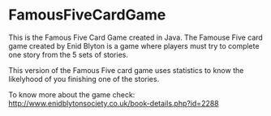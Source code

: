 # FamousFiveCardGame
This is the Famous Five Card Game created in Java. The Famouse Five card game created by Enid Blyton is a game where players must try to complete one story from the 5 sets of stories.

This version of the Famous Five card game uses statistics to know the likelyhood of you finishing one of the stories.

To know more about the game check: http://www.enidblytonsociety.co.uk/book-details.php?id=2288
